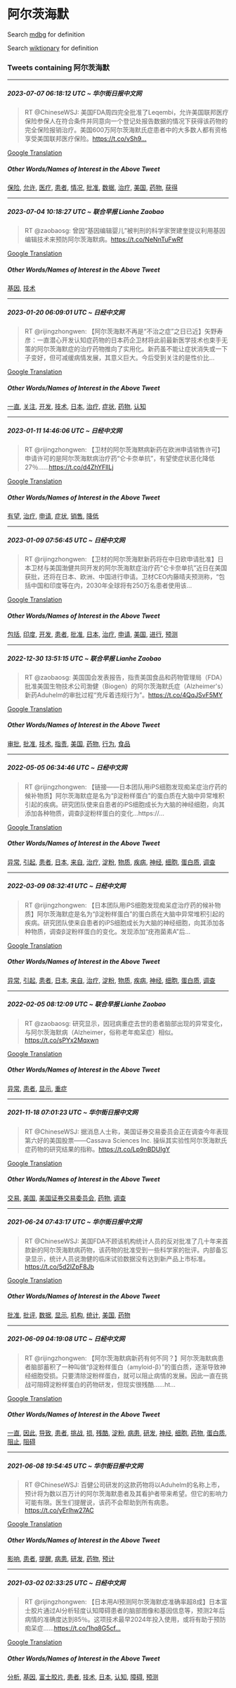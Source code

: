 # 阿尔茨海默

Search [mdbg](https://www.mdbg.net/chinese/dictionary?page=worddict&wdrst=0&wdqb=阿尔茨海默) for definition

Search [wiktionary](https://en.wiktionary.org/wiki/阿尔茨海默) for definition

### Tweets containing 阿尔茨海默

___
##### 2023-07-07 06:18:12 UTC ~ 华尔街日报中文网
> RT @ChineseWSJ: 美国FDA周四完全批准了Leqembi，允许美国联邦医疗保险参保人在符合条件并同意向一个登记处报告数据的情况下获得该药物的完全保险报销治疗。美国600万阿尔茨海默氏症患者中的大多数人都有资格享受美国联邦医疗保险。https://t.co/vSh9…

[Google Translation](https://translate.google.com/?hi=en&tab=TT&sl=zh-CN&tl=en&op=translate&text=RT+%40ChineseWSJ%3A+%E7%BE%8E%E5%9B%BDFDA%E5%91%A8%E5%9B%9B%E5%AE%8C%E5%85%A8%E6%89%B9%E5%87%86%E4%BA%86Leqembi%EF%BC%8C%E5%85%81%E8%AE%B8%E7%BE%8E%E5%9B%BD%E8%81%94%E9%82%A6%E5%8C%BB%E7%96%97%E4%BF%9D%E9%99%A9%E5%8F%82%E4%BF%9D%E4%BA%BA%E5%9C%A8%E7%AC%A6%E5%90%88%E6%9D%A1%E4%BB%B6%E5%B9%B6%E5%90%8C%E6%84%8F%E5%90%91%E4%B8%80%E4%B8%AA%E7%99%BB%E8%AE%B0%E5%A4%84%E6%8A%A5%E5%91%8A%E6%95%B0%E6%8D%AE%E7%9A%84%E6%83%85%E5%86%B5%E4%B8%8B%E8%8E%B7%E5%BE%97%E8%AF%A5%E8%8D%AF%E7%89%A9%E7%9A%84%E5%AE%8C%E5%85%A8%E4%BF%9D%E9%99%A9%E6%8A%A5%E9%94%80%E6%B2%BB%E7%96%97%E3%80%82%E7%BE%8E%E5%9B%BD600%E4%B8%87%E9%98%BF%E5%B0%94%E8%8C%A8%E6%B5%B7%E9%BB%98%E6%B0%8F%E7%97%87%E6%82%A3%E8%80%85%E4%B8%AD%E7%9A%84%E5%A4%A7%E5%A4%9A%E6%95%B0%E4%BA%BA%E9%83%BD%E6%9C%89%E8%B5%84%E6%A0%BC%E4%BA%AB%E5%8F%97%E7%BE%8E%E5%9B%BD%E8%81%94%E9%82%A6%E5%8C%BB%E7%96%97%E4%BF%9D%E9%99%A9%E3%80%82https%3A%2F%2Ft.co%2FvSh9%E2%80%A6)
##### Other Words/Names of Interest in the Above Tweet
[保险](保险.md), [允许](允许.md), [医疗](医疗.md), [患者](患者.md), [情况](情况.md), [批准](批准.md), [数据](数据.md), [治疗](治疗.md), [美国](美国.md), [药物](药物.md), [获得](获得.md)
___
##### 2023-07-04 10:18:27 UTC ~ 联合早报 Lianhe Zaobao
> RT @zaobaosg: 曾因“基因编辑婴儿”被判刑的科学家贺建奎提议利用基因编辑技术来预防阿尔茨海默病。https://t.co/NeNnTuFwRf

[Google Translation](https://translate.google.com/?hi=en&tab=TT&sl=zh-CN&tl=en&op=translate&text=RT+%40zaobaosg%3A+%E6%9B%BE%E5%9B%A0%E2%80%9C%E5%9F%BA%E5%9B%A0%E7%BC%96%E8%BE%91%E5%A9%B4%E5%84%BF%E2%80%9D%E8%A2%AB%E5%88%A4%E5%88%91%E7%9A%84%E7%A7%91%E5%AD%A6%E5%AE%B6%E8%B4%BA%E5%BB%BA%E5%A5%8E%E6%8F%90%E8%AE%AE%E5%88%A9%E7%94%A8%E5%9F%BA%E5%9B%A0%E7%BC%96%E8%BE%91%E6%8A%80%E6%9C%AF%E6%9D%A5%E9%A2%84%E9%98%B2%E9%98%BF%E5%B0%94%E8%8C%A8%E6%B5%B7%E9%BB%98%E7%97%85%E3%80%82https%3A%2F%2Ft.co%2FNeNnTuFwRf)
##### Other Words/Names of Interest in the Above Tweet
[基因](基因.md), [技术](技术.md)
___
##### 2023-01-20 06:09:01 UTC ~ 日经中文网
> RT @rijingzhongwen: 【阿尔茨海默不再是“不治之症”之日已近】矢野寿彦：一直潜心开发认知症药物的日本药企卫材将此前最新医学技术也束手无策的阿尔茨海默症的治疗药物推向了实用化。新药虽不能让症状消失或一下子变好，但可减缓病情发展，其意义巨大。今后受到关注的是性价比…

[Google Translation](https://translate.google.com/?hi=en&tab=TT&sl=zh-CN&tl=en&op=translate&text=RT+%40rijingzhongwen%3A+%E3%80%90%E9%98%BF%E5%B0%94%E8%8C%A8%E6%B5%B7%E9%BB%98%E4%B8%8D%E5%86%8D%E6%98%AF%E2%80%9C%E4%B8%8D%E6%B2%BB%E4%B9%8B%E7%97%87%E2%80%9D%E4%B9%8B%E6%97%A5%E5%B7%B2%E8%BF%91%E3%80%91%E7%9F%A2%E9%87%8E%E5%AF%BF%E5%BD%A6%EF%BC%9A%E4%B8%80%E7%9B%B4%E6%BD%9C%E5%BF%83%E5%BC%80%E5%8F%91%E8%AE%A4%E7%9F%A5%E7%97%87%E8%8D%AF%E7%89%A9%E7%9A%84%E6%97%A5%E6%9C%AC%E8%8D%AF%E4%BC%81%E5%8D%AB%E6%9D%90%E5%B0%86%E6%AD%A4%E5%89%8D%E6%9C%80%E6%96%B0%E5%8C%BB%E5%AD%A6%E6%8A%80%E6%9C%AF%E4%B9%9F%E6%9D%9F%E6%89%8B%E6%97%A0%E7%AD%96%E7%9A%84%E9%98%BF%E5%B0%94%E8%8C%A8%E6%B5%B7%E9%BB%98%E7%97%87%E7%9A%84%E6%B2%BB%E7%96%97%E8%8D%AF%E7%89%A9%E6%8E%A8%E5%90%91%E4%BA%86%E5%AE%9E%E7%94%A8%E5%8C%96%E3%80%82%E6%96%B0%E8%8D%AF%E8%99%BD%E4%B8%8D%E8%83%BD%E8%AE%A9%E7%97%87%E7%8A%B6%E6%B6%88%E5%A4%B1%E6%88%96%E4%B8%80%E4%B8%8B%E5%AD%90%E5%8F%98%E5%A5%BD%EF%BC%8C%E4%BD%86%E5%8F%AF%E5%87%8F%E7%BC%93%E7%97%85%E6%83%85%E5%8F%91%E5%B1%95%EF%BC%8C%E5%85%B6%E6%84%8F%E4%B9%89%E5%B7%A8%E5%A4%A7%E3%80%82%E4%BB%8A%E5%90%8E%E5%8F%97%E5%88%B0%E5%85%B3%E6%B3%A8%E7%9A%84%E6%98%AF%E6%80%A7%E4%BB%B7%E6%AF%94%E2%80%A6)
##### Other Words/Names of Interest in the Above Tweet
[一直](一直.md), [关注](关注.md), [开发](开发.md), [技术](技术.md), [日本](日本.md), [治疗](治疗.md), [症状](症状.md), [药物](药物.md), [认知](认知.md)
___
##### 2023-01-11 14:46:06 UTC ~ 日经中文网
> RT @rijingzhongwen: 【卫材的阿尔茨海黙病新药在欧洲申请销售许可】申请许可的是阿尔茨海默病治疗药“仑卡奈单抗”，有望使症状恶化降低27％……https://t.co/d4ZhYFllLj

[Google Translation](https://translate.google.com/?hi=en&tab=TT&sl=zh-CN&tl=en&op=translate&text=RT+%40rijingzhongwen%3A+%E3%80%90%E5%8D%AB%E6%9D%90%E7%9A%84%E9%98%BF%E5%B0%94%E8%8C%A8%E6%B5%B7%E9%BB%99%E7%97%85%E6%96%B0%E8%8D%AF%E5%9C%A8%E6%AC%A7%E6%B4%B2%E7%94%B3%E8%AF%B7%E9%94%80%E5%94%AE%E8%AE%B8%E5%8F%AF%E3%80%91%E7%94%B3%E8%AF%B7%E8%AE%B8%E5%8F%AF%E7%9A%84%E6%98%AF%E9%98%BF%E5%B0%94%E8%8C%A8%E6%B5%B7%E9%BB%98%E7%97%85%E6%B2%BB%E7%96%97%E8%8D%AF%E2%80%9C%E4%BB%91%E5%8D%A1%E5%A5%88%E5%8D%95%E6%8A%97%E2%80%9D%EF%BC%8C%E6%9C%89%E6%9C%9B%E4%BD%BF%E7%97%87%E7%8A%B6%E6%81%B6%E5%8C%96%E9%99%8D%E4%BD%8E27%EF%BC%85%E2%80%A6%E2%80%A6https%3A%2F%2Ft.co%2Fd4ZhYFllLj)
##### Other Words/Names of Interest in the Above Tweet
[有望](有望.md), [治疗](治疗.md), [申请](申请.md), [症状](症状.md), [销售](销售.md), [降低](降低.md)
___
##### 2023-01-09 07:56:45 UTC ~ 日经中文网
> RT @rijingzhongwen: 【卫材的阿尔茨海默新药将在中日欧申请批准】日本卫材与美国渤健共同开发的阿尔茨海默症治疗药“仑卡奈单抗”近日在美国获批，还将在日本、欧洲、中国进行申请。卫材CEO内藤晴夫预测称，“包括中国和印度等在内，2030年全球将有250万名患者使用该…

[Google Translation](https://translate.google.com/?hi=en&tab=TT&sl=zh-CN&tl=en&op=translate&text=RT+%40rijingzhongwen%3A+%E3%80%90%E5%8D%AB%E6%9D%90%E7%9A%84%E9%98%BF%E5%B0%94%E8%8C%A8%E6%B5%B7%E9%BB%98%E6%96%B0%E8%8D%AF%E5%B0%86%E5%9C%A8%E4%B8%AD%E6%97%A5%E6%AC%A7%E7%94%B3%E8%AF%B7%E6%89%B9%E5%87%86%E3%80%91%E6%97%A5%E6%9C%AC%E5%8D%AB%E6%9D%90%E4%B8%8E%E7%BE%8E%E5%9B%BD%E6%B8%A4%E5%81%A5%E5%85%B1%E5%90%8C%E5%BC%80%E5%8F%91%E7%9A%84%E9%98%BF%E5%B0%94%E8%8C%A8%E6%B5%B7%E9%BB%98%E7%97%87%E6%B2%BB%E7%96%97%E8%8D%AF%E2%80%9C%E4%BB%91%E5%8D%A1%E5%A5%88%E5%8D%95%E6%8A%97%E2%80%9D%E8%BF%91%E6%97%A5%E5%9C%A8%E7%BE%8E%E5%9B%BD%E8%8E%B7%E6%89%B9%EF%BC%8C%E8%BF%98%E5%B0%86%E5%9C%A8%E6%97%A5%E6%9C%AC%E3%80%81%E6%AC%A7%E6%B4%B2%E3%80%81%E4%B8%AD%E5%9B%BD%E8%BF%9B%E8%A1%8C%E7%94%B3%E8%AF%B7%E3%80%82%E5%8D%AB%E6%9D%90CEO%E5%86%85%E8%97%A4%E6%99%B4%E5%A4%AB%E9%A2%84%E6%B5%8B%E7%A7%B0%EF%BC%8C%E2%80%9C%E5%8C%85%E6%8B%AC%E4%B8%AD%E5%9B%BD%E5%92%8C%E5%8D%B0%E5%BA%A6%E7%AD%89%E5%9C%A8%E5%86%85%EF%BC%8C2030%E5%B9%B4%E5%85%A8%E7%90%83%E5%B0%86%E6%9C%89250%E4%B8%87%E5%90%8D%E6%82%A3%E8%80%85%E4%BD%BF%E7%94%A8%E8%AF%A5%E2%80%A6)
##### Other Words/Names of Interest in the Above Tweet
[包括](包括.md), [印度](印度.md), [开发](开发.md), [患者](患者.md), [批准](批准.md), [日本](日本.md), [治疗](治疗.md), [申请](申请.md), [美国](美国.md), [进行](进行.md), [预测](预测.md)
___
##### 2022-12-30 13:51:15 UTC ~ 联合早报 Lianhe Zaobao
> RT @zaobaosg: 美国国会发表报告，指责美国食品和药物管理局（FDA）批准美国生物技术公司渤健（Biogen）的阿尔茨海默氏症（Alzheimer's）新药Aduhelm的审批过程“充斥着违规行为”。https://t.co/4QqJSvF5MY

[Google Translation](https://translate.google.com/?hi=en&tab=TT&sl=zh-CN&tl=en&op=translate&text=RT+%40zaobaosg%3A+%E7%BE%8E%E5%9B%BD%E5%9B%BD%E4%BC%9A%E5%8F%91%E8%A1%A8%E6%8A%A5%E5%91%8A%EF%BC%8C%E6%8C%87%E8%B4%A3%E7%BE%8E%E5%9B%BD%E9%A3%9F%E5%93%81%E5%92%8C%E8%8D%AF%E7%89%A9%E7%AE%A1%E7%90%86%E5%B1%80%EF%BC%88FDA%EF%BC%89%E6%89%B9%E5%87%86%E7%BE%8E%E5%9B%BD%E7%94%9F%E7%89%A9%E6%8A%80%E6%9C%AF%E5%85%AC%E5%8F%B8%E6%B8%A4%E5%81%A5%EF%BC%88Biogen%EF%BC%89%E7%9A%84%E9%98%BF%E5%B0%94%E8%8C%A8%E6%B5%B7%E9%BB%98%E6%B0%8F%E7%97%87%EF%BC%88Alzheimer%27s%EF%BC%89%E6%96%B0%E8%8D%AFAduhelm%E7%9A%84%E5%AE%A1%E6%89%B9%E8%BF%87%E7%A8%8B%E2%80%9C%E5%85%85%E6%96%A5%E7%9D%80%E8%BF%9D%E8%A7%84%E8%A1%8C%E4%B8%BA%E2%80%9D%E3%80%82https%3A%2F%2Ft.co%2F4QqJSvF5MY)
##### Other Words/Names of Interest in the Above Tweet
[审批](审批.md), [批准](批准.md), [技术](技术.md), [指责](指责.md), [美国](美国.md), [药物](药物.md), [行为](行为.md), [食品](食品.md)
___
##### 2022-05-05 06:34:46 UTC ~ 日经中文网
> RT @rijingzhongwen: 【链接——日本团队用iPS细胞发现痴呆症治疗药的候补物质】阿尔茨海默症是名为“β淀粉样蛋白”的蛋白质在大脑中异常堆积引起的疾病。研究团队使来自患者的iPS细胞成长为大脑的神经细胞，向其添加各种物质，调查β淀粉样蛋白的变化…https://…

[Google Translation](https://translate.google.com/?hi=en&tab=TT&sl=zh-CN&tl=en&op=translate&text=RT+%40rijingzhongwen%3A+%E3%80%90%E9%93%BE%E6%8E%A5%E2%80%94%E2%80%94%E6%97%A5%E6%9C%AC%E5%9B%A2%E9%98%9F%E7%94%A8iPS%E7%BB%86%E8%83%9E%E5%8F%91%E7%8E%B0%E7%97%B4%E5%91%86%E7%97%87%E6%B2%BB%E7%96%97%E8%8D%AF%E7%9A%84%E5%80%99%E8%A1%A5%E7%89%A9%E8%B4%A8%E3%80%91%E9%98%BF%E5%B0%94%E8%8C%A8%E6%B5%B7%E9%BB%98%E7%97%87%E6%98%AF%E5%90%8D%E4%B8%BA%E2%80%9C%CE%B2%E6%B7%80%E7%B2%89%E6%A0%B7%E8%9B%8B%E7%99%BD%E2%80%9D%E7%9A%84%E8%9B%8B%E7%99%BD%E8%B4%A8%E5%9C%A8%E5%A4%A7%E8%84%91%E4%B8%AD%E5%BC%82%E5%B8%B8%E5%A0%86%E7%A7%AF%E5%BC%95%E8%B5%B7%E7%9A%84%E7%96%BE%E7%97%85%E3%80%82%E7%A0%94%E7%A9%B6%E5%9B%A2%E9%98%9F%E4%BD%BF%E6%9D%A5%E8%87%AA%E6%82%A3%E8%80%85%E7%9A%84iPS%E7%BB%86%E8%83%9E%E6%88%90%E9%95%BF%E4%B8%BA%E5%A4%A7%E8%84%91%E7%9A%84%E7%A5%9E%E7%BB%8F%E7%BB%86%E8%83%9E%EF%BC%8C%E5%90%91%E5%85%B6%E6%B7%BB%E5%8A%A0%E5%90%84%E7%A7%8D%E7%89%A9%E8%B4%A8%EF%BC%8C%E8%B0%83%E6%9F%A5%CE%B2%E6%B7%80%E7%B2%89%E6%A0%B7%E8%9B%8B%E7%99%BD%E7%9A%84%E5%8F%98%E5%8C%96%E2%80%A6https%3A%2F%2F%E2%80%A6)
##### Other Words/Names of Interest in the Above Tweet
[异常](异常.md), [引起](引起.md), [患者](患者.md), [日本](日本.md), [来自](来自.md), [治疗](治疗.md), [淀粉](淀粉.md), [物质](物质.md), [疾病](疾病.md), [神经](神经.md), [细胞](细胞.md), [蛋白质](蛋白质.md), [调查](调查.md)
___
##### 2022-03-09 08:32:41 UTC ~ 日经中文网
> RT @rijingzhongwen: 【日本团队用iPS细胞发现痴呆症治疗药的候补物质】阿尔茨海默症是名为“β淀粉样蛋白”的蛋白质在大脑中异常堆积引起的疾病。研究团队使来自患者的iPS细胞成长为大脑的神经细胞，向其添加各种物质，调查β淀粉样蛋白的变化。发现添加“疣孢菌素A”后…

[Google Translation](https://translate.google.com/?hi=en&tab=TT&sl=zh-CN&tl=en&op=translate&text=RT+%40rijingzhongwen%3A+%E3%80%90%E6%97%A5%E6%9C%AC%E5%9B%A2%E9%98%9F%E7%94%A8iPS%E7%BB%86%E8%83%9E%E5%8F%91%E7%8E%B0%E7%97%B4%E5%91%86%E7%97%87%E6%B2%BB%E7%96%97%E8%8D%AF%E7%9A%84%E5%80%99%E8%A1%A5%E7%89%A9%E8%B4%A8%E3%80%91%E9%98%BF%E5%B0%94%E8%8C%A8%E6%B5%B7%E9%BB%98%E7%97%87%E6%98%AF%E5%90%8D%E4%B8%BA%E2%80%9C%CE%B2%E6%B7%80%E7%B2%89%E6%A0%B7%E8%9B%8B%E7%99%BD%E2%80%9D%E7%9A%84%E8%9B%8B%E7%99%BD%E8%B4%A8%E5%9C%A8%E5%A4%A7%E8%84%91%E4%B8%AD%E5%BC%82%E5%B8%B8%E5%A0%86%E7%A7%AF%E5%BC%95%E8%B5%B7%E7%9A%84%E7%96%BE%E7%97%85%E3%80%82%E7%A0%94%E7%A9%B6%E5%9B%A2%E9%98%9F%E4%BD%BF%E6%9D%A5%E8%87%AA%E6%82%A3%E8%80%85%E7%9A%84iPS%E7%BB%86%E8%83%9E%E6%88%90%E9%95%BF%E4%B8%BA%E5%A4%A7%E8%84%91%E7%9A%84%E7%A5%9E%E7%BB%8F%E7%BB%86%E8%83%9E%EF%BC%8C%E5%90%91%E5%85%B6%E6%B7%BB%E5%8A%A0%E5%90%84%E7%A7%8D%E7%89%A9%E8%B4%A8%EF%BC%8C%E8%B0%83%E6%9F%A5%CE%B2%E6%B7%80%E7%B2%89%E6%A0%B7%E8%9B%8B%E7%99%BD%E7%9A%84%E5%8F%98%E5%8C%96%E3%80%82%E5%8F%91%E7%8E%B0%E6%B7%BB%E5%8A%A0%E2%80%9C%E7%96%A3%E5%AD%A2%E8%8F%8C%E7%B4%A0A%E2%80%9D%E5%90%8E%E2%80%A6)
##### Other Words/Names of Interest in the Above Tweet
[异常](异常.md), [引起](引起.md), [患者](患者.md), [日本](日本.md), [来自](来自.md), [治疗](治疗.md), [淀粉](淀粉.md), [物质](物质.md), [疾病](疾病.md), [神经](神经.md), [细胞](细胞.md), [蛋白质](蛋白质.md), [调查](调查.md)
___
##### 2022-02-05 08:12:09 UTC ~ 联合早报 Lianhe Zaobao
> RT @zaobaosg: 研究显示，因冠病重症去世的患者脑部出现的异常变化，与阿尔茨海默病（Alzheimer，俗称老年痴呆症）相似。https://t.co/sPYx2Mqxwn

[Google Translation](https://translate.google.com/?hi=en&tab=TT&sl=zh-CN&tl=en&op=translate&text=RT+%40zaobaosg%3A+%E7%A0%94%E7%A9%B6%E6%98%BE%E7%A4%BA%EF%BC%8C%E5%9B%A0%E5%86%A0%E7%97%85%E9%87%8D%E7%97%87%E5%8E%BB%E4%B8%96%E7%9A%84%E6%82%A3%E8%80%85%E8%84%91%E9%83%A8%E5%87%BA%E7%8E%B0%E7%9A%84%E5%BC%82%E5%B8%B8%E5%8F%98%E5%8C%96%EF%BC%8C%E4%B8%8E%E9%98%BF%E5%B0%94%E8%8C%A8%E6%B5%B7%E9%BB%98%E7%97%85%EF%BC%88Alzheimer%EF%BC%8C%E4%BF%97%E7%A7%B0%E8%80%81%E5%B9%B4%E7%97%B4%E5%91%86%E7%97%87%EF%BC%89%E7%9B%B8%E4%BC%BC%E3%80%82https%3A%2F%2Ft.co%2FsPYx2Mqxwn)
##### Other Words/Names of Interest in the Above Tweet
[异常](异常.md), [患者](患者.md), [显示](显示.md), [重症](重症.md)
___
##### 2021-11-18 07:01:23 UTC ~ 华尔街日报中文网
> RT @ChineseWSJ: 据消息人士称，美国证券交易委员会正在调查今年表现第六好的美国股票——Cassava Sciences Inc. 操纵其实验性阿尔茨海默氏症药物的研究结果的指称。https://t.co/Lp9nBDUIgY

[Google Translation](https://translate.google.com/?hi=en&tab=TT&sl=zh-CN&tl=en&op=translate&text=RT+%40ChineseWSJ%3A+%E6%8D%AE%E6%B6%88%E6%81%AF%E4%BA%BA%E5%A3%AB%E7%A7%B0%EF%BC%8C%E7%BE%8E%E5%9B%BD%E8%AF%81%E5%88%B8%E4%BA%A4%E6%98%93%E5%A7%94%E5%91%98%E4%BC%9A%E6%AD%A3%E5%9C%A8%E8%B0%83%E6%9F%A5%E4%BB%8A%E5%B9%B4%E8%A1%A8%E7%8E%B0%E7%AC%AC%E5%85%AD%E5%A5%BD%E7%9A%84%E7%BE%8E%E5%9B%BD%E8%82%A1%E7%A5%A8%E2%80%94%E2%80%94Cassava+Sciences+Inc.+%E6%93%8D%E7%BA%B5%E5%85%B6%E5%AE%9E%E9%AA%8C%E6%80%A7%E9%98%BF%E5%B0%94%E8%8C%A8%E6%B5%B7%E9%BB%98%E6%B0%8F%E7%97%87%E8%8D%AF%E7%89%A9%E7%9A%84%E7%A0%94%E7%A9%B6%E7%BB%93%E6%9E%9C%E7%9A%84%E6%8C%87%E7%A7%B0%E3%80%82https%3A%2F%2Ft.co%2FLp9nBDUIgY)
##### Other Words/Names of Interest in the Above Tweet
[交易](交易.md), [美国](美国.md), [美国证券交易委员会](美国证券交易委员会.md), [药物](药物.md), [调查](调查.md)
___
##### 2021-06-24 07:43:17 UTC ~ 华尔街日报中文网
> RT @ChineseWSJ: 美国FDA不顾该机构统计人员的反对批准了几十年来首款新的阿尔茨海默病药物，该药物的批准受到一些科学家的批评。内部备忘录显示，统计人员说渤健的临床试验数据没有达到新产品上市标准。https://t.co/5d2IZpF8Jb

[Google Translation](https://translate.google.com/?hi=en&tab=TT&sl=zh-CN&tl=en&op=translate&text=RT+%40ChineseWSJ%3A+%E7%BE%8E%E5%9B%BDFDA%E4%B8%8D%E9%A1%BE%E8%AF%A5%E6%9C%BA%E6%9E%84%E7%BB%9F%E8%AE%A1%E4%BA%BA%E5%91%98%E7%9A%84%E5%8F%8D%E5%AF%B9%E6%89%B9%E5%87%86%E4%BA%86%E5%87%A0%E5%8D%81%E5%B9%B4%E6%9D%A5%E9%A6%96%E6%AC%BE%E6%96%B0%E7%9A%84%E9%98%BF%E5%B0%94%E8%8C%A8%E6%B5%B7%E9%BB%98%E7%97%85%E8%8D%AF%E7%89%A9%EF%BC%8C%E8%AF%A5%E8%8D%AF%E7%89%A9%E7%9A%84%E6%89%B9%E5%87%86%E5%8F%97%E5%88%B0%E4%B8%80%E4%BA%9B%E7%A7%91%E5%AD%A6%E5%AE%B6%E7%9A%84%E6%89%B9%E8%AF%84%E3%80%82%E5%86%85%E9%83%A8%E5%A4%87%E5%BF%98%E5%BD%95%E6%98%BE%E7%A4%BA%EF%BC%8C%E7%BB%9F%E8%AE%A1%E4%BA%BA%E5%91%98%E8%AF%B4%E6%B8%A4%E5%81%A5%E7%9A%84%E4%B8%B4%E5%BA%8A%E8%AF%95%E9%AA%8C%E6%95%B0%E6%8D%AE%E6%B2%A1%E6%9C%89%E8%BE%BE%E5%88%B0%E6%96%B0%E4%BA%A7%E5%93%81%E4%B8%8A%E5%B8%82%E6%A0%87%E5%87%86%E3%80%82https%3A%2F%2Ft.co%2F5d2IZpF8Jb)
##### Other Words/Names of Interest in the Above Tweet
[批准](批准.md), [批评](批评.md), [数据](数据.md), [显示](显示.md), [机构](机构.md), [统计](统计.md), [美国](美国.md), [药物](药物.md)
___
##### 2021-06-09 04:19:08 UTC ~ 日经中文网
> RT @rijingzhongwen: 【阿尔茨海默病新药有何不同？】阿尔茨海默病患者脑部蓄积了一种叫做“β淀粉样蛋白（amyloid-β）”的蛋白质，逐渐导致神经细胞受损。只要清除淀粉样蛋白，就可以阻止病情的发展。因此一直在挑战可阻碍淀粉样蛋白的药物研发，但现实很残酷……ht…

[Google Translation](https://translate.google.com/?hi=en&tab=TT&sl=zh-CN&tl=en&op=translate&text=RT+%40rijingzhongwen%3A+%E3%80%90%E9%98%BF%E5%B0%94%E8%8C%A8%E6%B5%B7%E9%BB%98%E7%97%85%E6%96%B0%E8%8D%AF%E6%9C%89%E4%BD%95%E4%B8%8D%E5%90%8C%EF%BC%9F%E3%80%91%E9%98%BF%E5%B0%94%E8%8C%A8%E6%B5%B7%E9%BB%98%E7%97%85%E6%82%A3%E8%80%85%E8%84%91%E9%83%A8%E8%93%84%E7%A7%AF%E4%BA%86%E4%B8%80%E7%A7%8D%E5%8F%AB%E5%81%9A%E2%80%9C%CE%B2%E6%B7%80%E7%B2%89%E6%A0%B7%E8%9B%8B%E7%99%BD%EF%BC%88amyloid-%CE%B2%EF%BC%89%E2%80%9D%E7%9A%84%E8%9B%8B%E7%99%BD%E8%B4%A8%EF%BC%8C%E9%80%90%E6%B8%90%E5%AF%BC%E8%87%B4%E7%A5%9E%E7%BB%8F%E7%BB%86%E8%83%9E%E5%8F%97%E6%8D%9F%E3%80%82%E5%8F%AA%E8%A6%81%E6%B8%85%E9%99%A4%E6%B7%80%E7%B2%89%E6%A0%B7%E8%9B%8B%E7%99%BD%EF%BC%8C%E5%B0%B1%E5%8F%AF%E4%BB%A5%E9%98%BB%E6%AD%A2%E7%97%85%E6%83%85%E7%9A%84%E5%8F%91%E5%B1%95%E3%80%82%E5%9B%A0%E6%AD%A4%E4%B8%80%E7%9B%B4%E5%9C%A8%E6%8C%91%E6%88%98%E5%8F%AF%E9%98%BB%E7%A2%8D%E6%B7%80%E7%B2%89%E6%A0%B7%E8%9B%8B%E7%99%BD%E7%9A%84%E8%8D%AF%E7%89%A9%E7%A0%94%E5%8F%91%EF%BC%8C%E4%BD%86%E7%8E%B0%E5%AE%9E%E5%BE%88%E6%AE%8B%E9%85%B7%E2%80%A6%E2%80%A6ht%E2%80%A6)
##### Other Words/Names of Interest in the Above Tweet
[一直](一直.md), [因此](因此.md), [导致](导致.md), [患者](患者.md), [挑战](挑战.md), [损](损.md), [残酷](残酷.md), [淀粉](淀粉.md), [病患](病患.md), [研发](研发.md), [神经](神经.md), [细胞](细胞.md), [药物](药物.md), [蛋白质](蛋白质.md), [阻止](阻止.md), [阻碍](阻碍.md)
___
##### 2021-06-08 19:54:45 UTC ~ 华尔街日报中文网
> RT @ChineseWSJ: 百健公司研发的这款药物将以Aduhelm的名称上市，预计将为数以百万计的阿尔茨海默患者及其看护者带来希望。但它的影响力可能有限。医生们提醒说，该药不会帮助到所有病患。https://t.co/yErIhw27AC

[Google Translation](https://translate.google.com/?hi=en&tab=TT&sl=zh-CN&tl=en&op=translate&text=RT+%40ChineseWSJ%3A+%E7%99%BE%E5%81%A5%E5%85%AC%E5%8F%B8%E7%A0%94%E5%8F%91%E7%9A%84%E8%BF%99%E6%AC%BE%E8%8D%AF%E7%89%A9%E5%B0%86%E4%BB%A5Aduhelm%E7%9A%84%E5%90%8D%E7%A7%B0%E4%B8%8A%E5%B8%82%EF%BC%8C%E9%A2%84%E8%AE%A1%E5%B0%86%E4%B8%BA%E6%95%B0%E4%BB%A5%E7%99%BE%E4%B8%87%E8%AE%A1%E7%9A%84%E9%98%BF%E5%B0%94%E8%8C%A8%E6%B5%B7%E9%BB%98%E6%82%A3%E8%80%85%E5%8F%8A%E5%85%B6%E7%9C%8B%E6%8A%A4%E8%80%85%E5%B8%A6%E6%9D%A5%E5%B8%8C%E6%9C%9B%E3%80%82%E4%BD%86%E5%AE%83%E7%9A%84%E5%BD%B1%E5%93%8D%E5%8A%9B%E5%8F%AF%E8%83%BD%E6%9C%89%E9%99%90%E3%80%82%E5%8C%BB%E7%94%9F%E4%BB%AC%E6%8F%90%E9%86%92%E8%AF%B4%EF%BC%8C%E8%AF%A5%E8%8D%AF%E4%B8%8D%E4%BC%9A%E5%B8%AE%E5%8A%A9%E5%88%B0%E6%89%80%E6%9C%89%E7%97%85%E6%82%A3%E3%80%82https%3A%2F%2Ft.co%2FyErIhw27AC)
##### Other Words/Names of Interest in the Above Tweet
[影响](影响.md), [患者](患者.md), [提醒](提醒.md), [病患](病患.md), [研发](研发.md), [药物](药物.md), [预计](预计.md)
___
##### 2021-03-02 02:33:25 UTC ~ 日经中文网
> RT @rijingzhongwen: 【日本用AI预测阿尔茨海默症准确率超8成】日本富士胶片通过AI分析轻度认知障碍患者的脑部图像和基因信息等，预测2年后病情的准确度达到85％。这项技术最早2024年投入使用，或将有助于预防痴呆症……https://t.co/1hq8G5cf…

[Google Translation](https://translate.google.com/?hi=en&tab=TT&sl=zh-CN&tl=en&op=translate&text=RT+%40rijingzhongwen%3A+%E3%80%90%E6%97%A5%E6%9C%AC%E7%94%A8AI%E9%A2%84%E6%B5%8B%E9%98%BF%E5%B0%94%E8%8C%A8%E6%B5%B7%E9%BB%98%E7%97%87%E5%87%86%E7%A1%AE%E7%8E%87%E8%B6%858%E6%88%90%E3%80%91%E6%97%A5%E6%9C%AC%E5%AF%8C%E5%A3%AB%E8%83%B6%E7%89%87%E9%80%9A%E8%BF%87AI%E5%88%86%E6%9E%90%E8%BD%BB%E5%BA%A6%E8%AE%A4%E7%9F%A5%E9%9A%9C%E7%A2%8D%E6%82%A3%E8%80%85%E7%9A%84%E8%84%91%E9%83%A8%E5%9B%BE%E5%83%8F%E5%92%8C%E5%9F%BA%E5%9B%A0%E4%BF%A1%E6%81%AF%E7%AD%89%EF%BC%8C%E9%A2%84%E6%B5%8B2%E5%B9%B4%E5%90%8E%E7%97%85%E6%83%85%E7%9A%84%E5%87%86%E7%A1%AE%E5%BA%A6%E8%BE%BE%E5%88%B085%EF%BC%85%E3%80%82%E8%BF%99%E9%A1%B9%E6%8A%80%E6%9C%AF%E6%9C%80%E6%97%A92024%E5%B9%B4%E6%8A%95%E5%85%A5%E4%BD%BF%E7%94%A8%EF%BC%8C%E6%88%96%E5%B0%86%E6%9C%89%E5%8A%A9%E4%BA%8E%E9%A2%84%E9%98%B2%E7%97%B4%E5%91%86%E7%97%87%E2%80%A6%E2%80%A6https%3A%2F%2Ft.co%2F1hq8G5cf%E2%80%A6)
##### Other Words/Names of Interest in the Above Tweet
[分析](分析.md), [基因](基因.md), [富士胶片](富士胶片.md), [患者](患者.md), [技术](技术.md), [日本](日本.md), [认知](认知.md), [障碍](障碍.md), [预测](预测.md)
